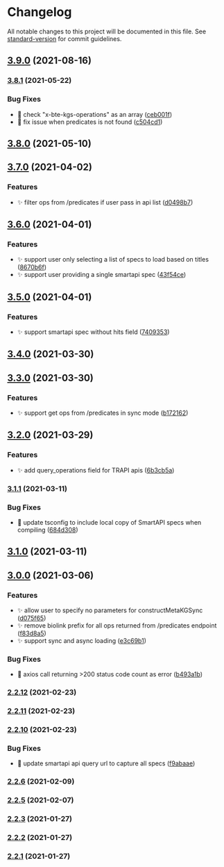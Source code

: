 # Changelog

All notable changes to this project will be documented in this file. See [standard-version](https://github.com/conventional-changelog/standard-version) for commit guidelines.

## [3.9.0](https://github.com/biothings/smartapi-kg.js/compare/v3.8.1...v3.9.0) (2021-08-16)

### [3.8.1](https://github.com/kevinxin90/smartapi-kg.js/compare/v3.8.0...v3.8.1) (2021-05-22)


### Bug Fixes

* :bug: check "x-bte-kgs-operations" as an array ([ceb001f](https://github.com/kevinxin90/smartapi-kg.js/commit/ceb001fce23046ae0e6aabc999c450085c5815b0))
* :bug: fix issue when predicates is not found ([c504cd1](https://github.com/kevinxin90/smartapi-kg.js/commit/c504cd1c2c0fb36314fa1f3b1b6d784036f7010f))

## [3.8.0](https://github.com/kevinxin90/smartapi-kg.js/compare/v3.7.0...v3.8.0) (2021-05-10)

## [3.7.0](https://github.com/kevinxin90/smartapi-kg.js/compare/v3.6.0...v3.7.0) (2021-04-02)


### Features

* :sparkles: filter ops from /predicates if user pass in api list ([d0498b7](https://github.com/kevinxin90/smartapi-kg.js/commit/d0498b7435db66ab099e6df617d9667cde09b957))

## [3.6.0](https://github.com/kevinxin90/smartapi-kg.js/compare/v3.5.0...v3.6.0) (2021-04-01)


### Features

* :sparkles: support user only selecting a list of specs to load based on titles ([8670b6f](https://github.com/kevinxin90/smartapi-kg.js/commit/8670b6f7b370bc51fc37480dde50057c4ce69cae))
* :sparkles: support user providing a single smartapi spec ([43f54ce](https://github.com/kevinxin90/smartapi-kg.js/commit/43f54ce4333e2cd9d2ac50866cf82a3310373e79))

## [3.5.0](https://github.com/kevinxin90/smartapi-kg.js/compare/v3.4.0...v3.5.0) (2021-04-01)


### Features

* :sparkles: support smartapi spec without hits field ([7409353](https://github.com/kevinxin90/smartapi-kg.js/commit/7409353e2eb4090dca762bb9953bd60b5f1edf7c))

## [3.4.0](https://github.com/kevinxin90/smartapi-kg.js/compare/v3.3.0...v3.4.0) (2021-03-30)

## [3.3.0](https://github.com/kevinxin90/smartapi-kg.js/compare/v3.2.0...v3.3.0) (2021-03-30)


### Features

* :sparkles: support get ops from /predicates in sync mode ([b172162](https://github.com/kevinxin90/smartapi-kg.js/commit/b172162dca0c69d70749428d14dba1d78f46e932))

## [3.2.0](https://github.com/kevinxin90/smartapi-kg.js/compare/v3.1.1...v3.2.0) (2021-03-29)


### Features

* :sparkles: add query_operations field for TRAPI apis ([6b3cb5a](https://github.com/kevinxin90/smartapi-kg.js/commit/6b3cb5a3104cbbe0107ac4969931b03343f63c19))

### [3.1.1](https://github.com/kevinxin90/smartapi-kg.js/compare/v3.1.0...v3.1.1) (2021-03-11)


### Bug Fixes

* :bug: update tsconfig to include local copy of SmartAPI specs when compiling ([684d308](https://github.com/kevinxin90/smartapi-kg.js/commit/684d3082d3528b228792b885641582b65069130b))

## [3.1.0](https://github.com/kevinxin90/smartapi-kg.js/compare/v3.0.0...v3.1.0) (2021-03-11)

## [3.0.0](https://github.com/kevinxin90/smartapi-kg.js/compare/v2.2.12...v3.0.0) (2021-03-06)


### Features

* :sparkles: allow user to specify no parameters for constructMetaKGSync ([d075f65](https://github.com/kevinxin90/smartapi-kg.js/commit/d075f65a88b5d629a73e1a153764b9b62df3d5fb))
* :sparkles: remove biolink prefix for all ops returned from /predicates endpoint ([f83d8a5](https://github.com/kevinxin90/smartapi-kg.js/commit/f83d8a51c7cf6c936382c64f81b093327c3d064e))
* :sparkles: support sync and async loading ([e3c69b1](https://github.com/kevinxin90/smartapi-kg.js/commit/e3c69b17822a058f43256352af49ab485655072c))


### Bug Fixes

* :bug: axios call returning >200 status code count as error ([b493a1b](https://github.com/kevinxin90/smartapi-kg.js/commit/b493a1bfd8e1dcdb80e6c3441a4f3afb22bfe63c))

### [2.2.12](https://github.com/kevinxin90/smartapi-kg.js/compare/v2.2.11...v2.2.12) (2021-02-23)

### [2.2.11](https://github.com/kevinxin90/smartapi-kg.js/compare/v2.2.10...v2.2.11) (2021-02-23)

### [2.2.10](https://github.com/kevinxin90/smartapi-kg.js/compare/v2.2.6...v2.2.10) (2021-02-23)


### Bug Fixes

* :bug: update smartapi api query url to capture all specs ([f9abaae](https://github.com/kevinxin90/smartapi-kg.js/commit/f9abaaed2c327bd6ff34580ba0459984c2626a00))

### [2.2.6](https://github.com/kevinxin90/smartapi-kg.js/compare/v2.2.5...v2.2.6) (2021-02-09)

### [2.2.5](https://github.com/kevinxin90/smartapi-kg.js/compare/v2.2.3...v2.2.5) (2021-02-07)

### [2.2.3](https://github.com/kevinxin90/smartapi-kg.js/compare/v2.2.2...v2.2.3) (2021-01-27)

### [2.2.2](https://github.com/kevinxin90/smartapi-kg.js/compare/v2.2.1...v2.2.2) (2021-01-27)

### [2.2.1](https://github.com/kevinxin90/smartapi-kg.js/compare/v2.2.0...v2.2.1) (2021-01-27)
